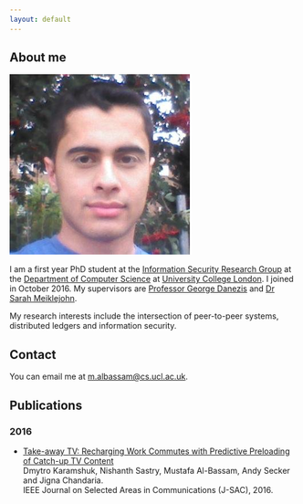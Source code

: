 ```yaml
---
layout: default
---
```


## About me

<img class="profile-picture" src="photo.jpg">

I am a first year PhD student at the [Information Security Research Group](http://sec.cs.ucl.ac.uk/) at the [Department of Computer Science](http://www.cs.ucl.ac.uk/) at [University College London](http://www.ucl.ac.uk/). I joined in October 2016. My supervisors are [Professor George Danezis](http://www0.cs.ucl.ac.uk/staff/G.Danezis/) and [Dr Sarah Meiklejohn](http://www0.cs.ucl.ac.uk/staff/S.Meiklejohn/).

My research interests include the intersection of peer-to-peer systems, distributed ledgers and information security.

## Contact

You can email me at [m.albassam@cs.ucl.ac.uk](mailto:m.albassam@cs.ucl.ac.uk).

## Publications

### 2016

- [Take-away TV: Recharging Work Commutes with Predictive Preloading of Catch-up TV Content](publications/takeawaytv-jsac16.pdf)<br>Dmytro Karamshuk, Nishanth Sastry, Mustafa Al-Bassam, Andy Secker and Jigna Chandaria.<br>IEEE Journal on Selected Areas in Communications (J-SAC), 2016.

